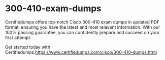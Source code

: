 # 300-410-exam-dumps
Certifiedumps offers top-notch Cisco 300-410 exam dumps in updated PDF format, ensuring you have the latest and most relevant information. With our 100% passing guarantee, you can confidently prepare and succeed on your first attempt.

 Get started today with Certifiedumps:https://www.certifiedumps.com/cisco/300-410-dumps.html
 
